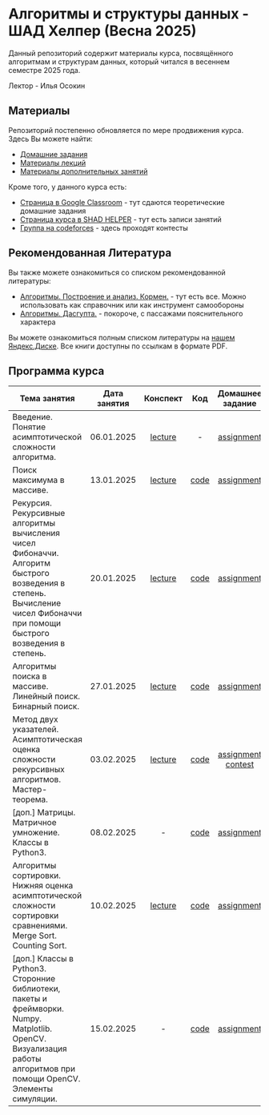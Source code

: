 # Алгоритмы и структуры данных - ШАД Хелпер (Весна 2025)

Данный репозиторий содержит материалы курса, посвящённого алгоритмам и структурам данных, который читался в весеннем семестре 2025 года. 

Лектор - Илья Осокин


## Материалы 

Репозиторий постепенно обновляется по мере продвижения курса. Здесь Вы можете найти:

- [Домашние задания](/home_assignments/)
- [Материалы лекций](/lectures/)
- [Материалы дополнительных занятий](/lectures/extra/)

Кроме того, у данного курса есть:

- [Страница в Google Classroom](https://classroom.google.com/c/NzQzODkzNTExNDY3) - тут сдаются теоретические домашние задания
- [Страница курса в SHAD HELPER](https://shadhelper.com/members/courses/course103207534397) - тут есть записи занятий
- [Группа на codeforces](https://codeforces.com/group/Y4DNzgBYCr) - здесь проходят контесты

## Рекомендованная Литература

Вы также можете ознакомиться со списком рекомендованной литературы:

- [Алгоритмы. Построение и анализ. Кормен.](https://disk.yandex.ru/i/CLzI0vEW4W3gXQ) - тут есть все. Можно использовать как справочник или как инструмент самообороны
- [Алгоритмы. Дасгупта.](https://disk.yandex.ru/i/ur9vX1VuXMKeWg) - покороче, с пассажами пояснительного характера

Вы можете ознакомиться полным списком литературы на [нашем Яндекс.Диске](https://disk.yandex.ru/d/li8Xj1NekV4gPA). Все книги доступны по ссылкам в формате PDF.


## Программа курса

|                      Тема занятия                      |  Дата занятия | Конспект | Код | Домашнее задание |  Дедлайн  |
|------------------------------------------------------|:----------------:|:---------------:|:----------:|:----------------:|:---------:|
| Введение. Понятие асимптотической сложности алгоритма. |    06.01.2025    | [lecture](/lectures/01_intro_complexities/lec_intro_complexities.pdf) | - | [assignment](/home_assignments/ha01/algsh_ha01_2025.pdf) | 12.01.2025 |
|       Поиск максимума в массиве.                        |    13.01.2025    | [lecture](/lectures/02_max_extraction/lec_max_extraction.pdf)         | [code](/lectures/02_max_extraction/sem_max_extraction.ipynb) | [assignment](/home_assignments/ha02/algsh_ha02_2025.ipynb) | 26.01.2025 |
| Рекурсия. Рекурсивные алгоритмы вычисления чисел Фибоначчи. Алгоритм быстрого возведения в степень. Вычисление чисел Фибоначчи при помощи быстрого возведения в степень. | 20.01.2025 | [lecture](/lectures/03_recursion_fibonacci/lec_recursion_fibonacci.pdf) | [code](/lectures/03_recursion_fibonacci/sem_recursion_fibonacci.ipynb) | [assignment](/home_assignments/ha03/algsh_ha03_2025.ipynb) | 26.01.2025 |
| Алгоритмы поиска в массиве. Линейный поиск. Бинарный поиск. | 27.01.2025 | [lecture](/lectures/04_bin_search_cows/lec_bin_search_cows.pdf) | [code](/lectures/04_bin_search_cows/sem_bin_search_cows.ipynb) | [assignment](/home_assignments/ha04/algsh_ha04_2025.ipynb) |  09.02.2025 |
| Метод двух указателей. Асимптотическая оценка сложности рекурсивных алгоритмов. Мастер-теорема. | 03.02.2025 | [lecture](/lectures/05_two_pointers_master_theorem/lec_two_pointers.pdf) | [code](/lectures/05_two_pointers_master_theorem/sem_two_pointers.ipynb) | [assignment](/home_assignments/ha05/algsh_ha05_2025.pdf) </br> [contest](https://codeforces.com/group/Y4DNzgBYCr/contest/585569) | 09.02.2025 </br> 16.02.2025 |
| [доп.] Матрицы. Матричное умножение. Классы в Python3. | 08.02.2025 | - | [code](/lectures/extra/01_matrix_multiplication_classes/sem_matrix_multiplication_classes.ipynb) | [assignment](/home_assignments/extra/ha01/algsh_extra_ha01_2025.txt) | - |
| Алгоритмы сортировки. Нижняя оценка асимптотической сложности сортировки сравнениями. Merge Sort. Counting Sort. | 10.02.2025 | [lecture](/lectures/06_sorting_algorithms/lec_sorting_algorithms.pdf) | [code](/lectures/06_sorting_algorithms/sem_sorting_algorithms.ipynb) | [assignment](/home_assignments/ha06/algsh_ha06_2025.ipynb) | 16.02.2025 |
| [доп.] Классы в Python3. Сторонние библиотеки, пакеты и фреймворки. Numpy. Matplotlib. OpenCV. Визуализация работы алгоритмов при помощи OpenCV. Элементы симуляции. | 15.02.2025 | - | [code](/lectures/extra/02_classes/sem_classes.ipynb) | [assignment](/home_assignments/extra/ha02/algsh_extra_ha02_2025.txt) | - |
